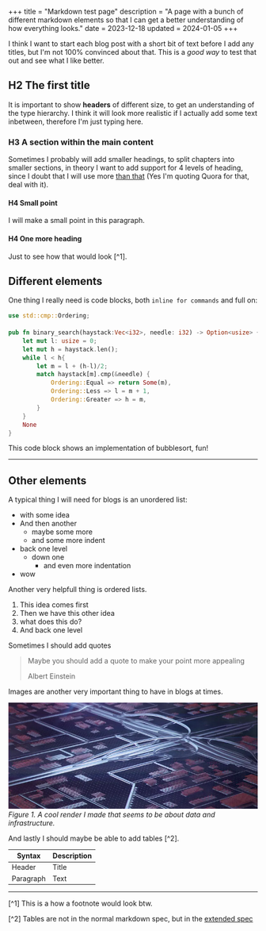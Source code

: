 +++
title = "Markdown test page"
description = "A page with a bunch of different markdown elements so that I can get a better understanding of how everything looks."
date = 2023-12-18
updated = 2024-01-05
+++

I think I want to start each blog post with a short bit of text before I add any titles, but I'm not 100% convinced about that. This is a _good way_ to test that out and see what I like better.

## H2 The first title

It is important to show __headers__ of different size, to get an understanding of the type hierarchy. I think it will look more realistic if I actually add some text inbetween, therefore I'm just typing here.

### H3 A section within the main content

Sometimes I probably will add smaller headings, to split chapters into smaller sections, in theory I want to add support for 4 levels of heading, since I doubt that I will use more [than that](https://www.quora.com/What-is-the-ideal-number-of-levels-of-headings-for-a-good-user-experience-on-web-pages) (Yes I'm quoting Quora for that, deal with it).

#### H4 Small point

I will make a small point in this paragraph.

#### H4 One more heading

Just to see how that would look [^1].

## Different elements

One thing I really need is code blocks, both `inline for commands` and full on:

```rust
use std::cmp::Ordering;

pub fn binary_search(haystack:Vec<i32>, needle: i32) -> Option<usize> {
    let mut l: usize = 0;
    let mut h = haystack.len();
    while l < h{
        let m = l + (h-l)/2;
        match haystack[m].cmp(&needle) {
            Ordering::Equal => return Some(m),
            Ordering::Less => l = m + 1,
            Ordering::Greater => h = m,
        }
    }
    None
}
```
This code block shows an implementation of bubblesort, fun!

---

## Other elements

A typical thing I will need for blogs is an unordered list:
- with some idea
- And then another
    - maybe some more
    - and some more indent
- back one level
    - down one
        - and even more indentation
- wow

Another very helpfull thing is ordered lists.

1. This idea comes first
2. Then we have this other idea
3. what does this do?
4. And back one level

Sometimes I should add quotes

> Maybe you should add a quote to make your point more appealing
>
> Albert Einstein

Images are another very important thing to have in blogs at times.

![Highway intersection](cool-image.webp)
_Figure 1. A cool render I made that seems to be about data and infrastructure._

And lastly I should maybe be able to add tables [^2].

| Syntax      | Description |
| ----------- | ----------- |
| Header      | Title       |
| Paragraph   | Text        |

---

[^1] This is a how a footnote would look btw.

[^2] Tables are not in the normal markdown spec, but in the [extended spec](https://www.markdownguide.org/extended-syntax/)

